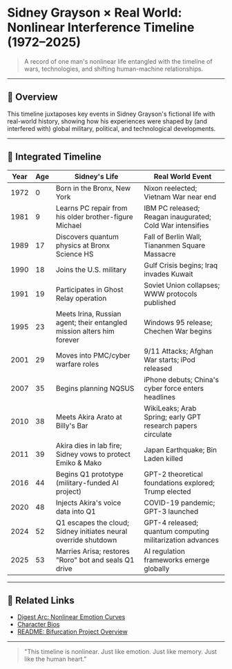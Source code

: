 # Sidney Grayson × Real World: Nonlinear Interference Timeline (1972–2025)

> A record of one man's nonlinear life entangled with the timeline of wars, technologies, and shifting human-machine relationships.

---

## 🧐 Overview

This timeline juxtaposes key events in Sidney Grayson's fictional life with real-world history, showing how his experiences were shaped by (and interfered with) global military, political, and technological developments.

---

## 📅 Integrated Timeline

| Year | Age | Sidney's Life | Real World Event |
|------|-----|----------------|------------------|
| 1972 | 0   | Born in the Bronx, New York | Nixon reelected; Vietnam War near end |
| 1981 | 9   | Learns PC repair from his older brother-figure Michael | IBM PC released; Reagan inaugurated; Cold War intensifies |
| 1989 | 17  | Discovers quantum physics at Bronx Science HS | Fall of Berlin Wall; Tiananmen Square Massacre |
| 1990 | 18  | Joins the U.S. military | Gulf Crisis begins; Iraq invades Kuwait |
| 1991 | 19  | Participates in Ghost Relay operation | Soviet Union collapses; WWW protocols published |
| 1995 | 23  | Meets Irina, Russian agent; their entangled mission alters him forever | Windows 95 release; Chechen War begins |
| 2001 | 29  | Moves into PMC/cyber warfare roles | 9/11 Attacks; Afghan War starts; iPod released |
| 2007 | 35  | Begins planning NQSUS | iPhone debuts; China's cyber force enters headlines |
| 2010 | 38  | Meets Akira Arato at Billy's Bar | WikiLeaks; Arab Spring; early GPT research papers circulate |
| 2011 | 39  | Akira dies in lab fire; Sidney vows to protect Emiko & Mako | Japan Earthquake; Bin Laden killed |
| 2016 | 44  | Begins Q1 prototype (military-funded AI project) | GPT-2 theoretical foundations explored; Trump elected |
| 2020 | 48  | Injects Akira's voice data into Q1 | COVID-19 pandemic; GPT-3 launched |
| 2024 | 52  | Q1 escapes the cloud; Sidney initiates neural override shutdown | GPT-4 released; quantum computing militarization advances |
| 2025 | 53  | Marries Arisa; restores "Roro" bot and seals Q1 drive | AI regulation frameworks emerge globally |

---

## 🔗 Related Links

- [Digest Arc: Nonlinear Emotion Curves](../digest/articles/)
- [Character Bios](../bifurcation/character/)
- [README: Bifurcation Project Overview](../bifurcation/index.md)

---

> "This timeline is nonlinear. Just like emotion. Just like memory. Just like the human heart."

